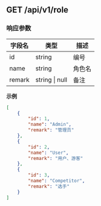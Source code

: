 
## GET /api/v1/role
### 响应参数
| 字段名    | 类型             | 描述  |
|--------|----------------|-----|
| id     | string         | 编号  |
| name   | string         | 角色名 |
| remark | string \| null | 备注  |

**示例**
```json
[
    {
        "id": 1,
        "name": "Admin",
        "remark": "管理员"
    },
    {
        "id": 2,
        "name": "User",
        "remark": "用户、游客"
    },
    {
        "id": 3,
        "name": "Competitor",
        "remark": "选手"
    }
]
```